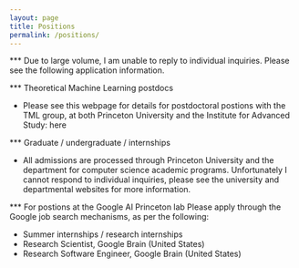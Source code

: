 ```yaml
---
layout: page
title: Positions
permalink: /positions/
---
```



*** Due to large volume, I am unable to reply to individual inquiries. Please see the following application information.


*** Theoretical Machine Learning postdocs

- Please see this webpage for details for postdoctoral postions with the TML group, at both Princeton University and the Institute for Advanced Study: here

*** Graduate / undergraduate / internships

- All admissions are processed through Princeton University and the department for computer science academic programs. Unfortunately I cannot respond to individual inquiries, please see the university and departmental websites for more information.


*** For postions at the Google AI Princeton lab
Please apply through the Google job search mechanisms, as per the following:
- Summer internships / research internships
- Research Scientist, Google Brain (United States)
- Research Software Engineer, Google Brain (United States)
